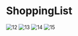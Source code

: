 # ShoppingList
![12](https://user-images.githubusercontent.com/59265591/132988497-4536d828-f650-4215-b42f-6642e5a322b5.png)
![13](https://user-images.githubusercontent.com/59265591/132988499-900cb8b0-42fa-4613-ab25-9cc0aa461bad.png)
![14](https://user-images.githubusercontent.com/59265591/132988500-6eb831cc-af94-4444-9e8f-dbbd354d97ce.png)
![15](https://user-images.githubusercontent.com/59265591/132988501-13c273b8-397e-4959-be23-28d125625e0a.png)
